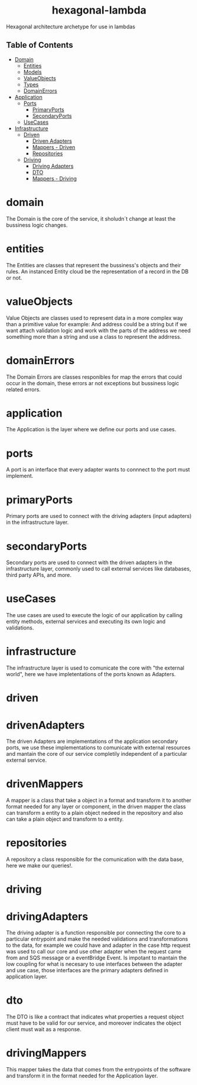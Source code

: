 <h1 align="center"> hexagonal-lambda </h1>
Hexagonal architecture archetype for use in lambdas

## Table of Contents
- [Domain](#domain)
    - [Entities](#entities)
    - [Models](#models)
    - [ValueObjects](#valueObjects)
    - [Types](#types)
    - [DomainErrors](#domainErrors)
- [Application](#application)
    - [Ports](#ports)
        - [PrimaryPorts](#primaryPorts)
        - [SecondaryPorts](#secondaryPorts)
    - [UseCases](#useCases)
- [Infrastructure](#infrastructure)
    - [Driven](#driven)
        - [Driven Adapters](#drivenAdapters)
        - [Mappers - Driven](#drivenMappers)
        - [Repositories](#repositories)
    - [Driving](#driving)
        - [Driving Adapters](#drivingAdapters)
        - [DTO](#dto)
        - [Mappers - Driving](#drivingMappers)

# domain
The Domain is the core of the service, it sholudn´t change at least the bussiness logic changes.

# entities
The Entities are classes that represent the bussiness's objects and their rules. An instanced Entity cloud be the representation of a record in the DB or not.

# valueObjects
Value Objects are classes used to represent data in a more complex way than a primitive value for example: And address could be a string but if we want attach validation logic and work with the parts of the address we need something more than a string and use a class to represent the addrress.

# domainErrors
The Domain Errors are classes responibles for map the errors that could occur in the domain, these errors ar not exceptions but bussiness logic related errors.

# application
The Application is the layer where we define our ports and use cases.

# ports
A port is an interface that every adapter wants to connnect to the port must implement.

# primaryPorts
Primary ports are used to connect with the driving adapters (input adapters) in the infrastructure layer. 

# secondaryPorts
Secondary ports are used to connect with the driven adapters in the infrastructure layer, commonly used to call external services like databases, third party APIs, and more.

# useCases
The use cases are used to execute the logic of our application by calling entity methods, external services and executing its own logic and validations.

# infrastructure
The infrastructure layer is used to comunicate the core with "the external world", here we have impletentations of the ports known as Adapters.

# driven

# drivenAdapters
The driven Adapters are implementations of the application secondary ports, we use these implementations to comunicate with external resources and mantain the core of our service completily independent of a particular external service.

# drivenMappers
A mapper is a class that take a object in a format and transform it to another format needed for any layer or component, in the driven mapper the class can transform a entity to a plain object nedeed in the repository and also can take a plain object and transform to a entity.

# repositories
A repository a class responsible for the comunication with the data base, here we make our queries!.

# driving

# drivingAdapters
The driving adapter is a function responsible por connecting the core to a particular entrypoint and make the needed validations and transformations to the data, for example we could have and adapter in the case http request was used to call our core and use other adapter when the request came from and SQS message or a eventBridge Event. Is impotant to mantain the low coupling for what is necesary to use interfaces between the adapter and use case, those interfaces are the primary adapters defined in application layer.
# dto
The DTO is like a contract that indicates what properties a request object must have to be valid for our service, and moreover indicates the object client must wait as a response.

# drivingMappers
This mapper takes the data that comes from the entrypoints of the software and transform it in the format needed for the Application layer.
